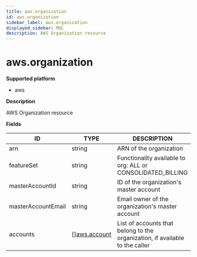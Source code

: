 ```yaml
---
title: aws.organization
id: aws.organization
sidebar_label: aws.organization
displayed_sidebar: MQL
description: AWS Organization resource
---
```


# aws.organization

**Supported platform**

- aws

**Description**

AWS Organization resource

**Fields**

| ID                 | TYPE                                    | DESCRIPTION                                                                  |
| ------------------ | --------------------------------------- | ---------------------------------------------------------------------------- |
| arn                | string                                  | ARN of the organization                                                      |
| featureSet         | string                                  | Functionality available to org: ALL or CONSOLIDATED_BILLING                  |
| masterAccountId    | string                                  | ID of the organization's master account                                      |
| masterAccountEmail | string                                  | Email owner of the organization's master account                             |
| accounts           | &#91;&#93;[aws.account](aws.account.md) | List of accounts that belong to the organization, if available to the caller |

